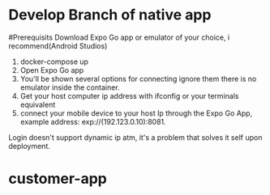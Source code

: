 # Develop Branch of native app

#Prerequisits
Download Expo Go app or emulator of your choice, i recommend(Android Studios)

1. docker-compose up
2. Open Expo Go app
3. You'll be shown several options for connecting ignore them there is no emulator inside the container.
4. Get your host computer ip address with ifconfig or your terminals equivalent
5. connect your mobile device to your host Ip through the Expo Go App, example address: exp://(192.123.0.10):8081.

Login doesn't support dynamic ip atm, it's a problem that solves it self upon deployment.
# customer-app
